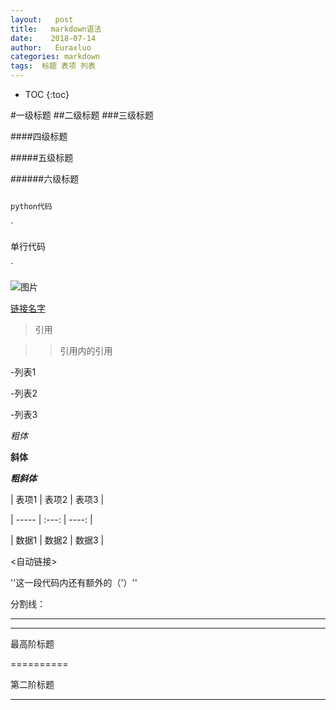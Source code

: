 ```yaml
---
layout:   post          
title:   markdown语法  
date:    2018-07-14       
author:   Euraxluo           
categories: markdown
tags:  标题 表项 列表
---
```

* TOC
{:toc}



#一级标题
##二级标题
###三级标题

####四级标题

#####五级标题

######六级标题



```python

python代码

```





`

单行代码

`



![图片](图片路径)



[链接名字](url)



>引用

>

>>引用内的引用



-列表1

-列表2

-列表3



*粗体*

**斜体**

***粗斜体***



| 表项1 | 表项2 | 表项3 |

| ----- | :---: | ----: |

| 数据1 | 数据2 | 数据3 |



<自动链接>



''这一段代码内还有额外的（'）''



分割线：

********

---------







最高阶标题

==========

第二阶标题

---------
